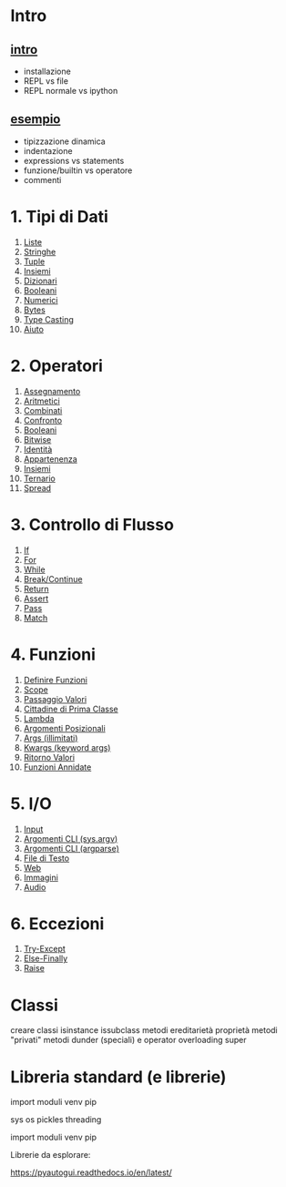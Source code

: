 # Intro

## [intro](o0_intro/installazione.md)

* installazione
* REPL vs file 
* REPL normale vs ipython

## [esempio](o0_intro/esempio.py)

* tipizzazione dinamica
* indentazione
* expressions vs statements 
* funzione/builtin vs operatore
* commenti

# 1. Tipi di Dati 

1. [Liste](o1_tipi_dati/o0_liste/README.md)
1. [Stringhe](o1_tipi_dati/o1_stringhe/README.md)
1. [Tuple](o1_tipi_dati/o2_tuple/README.md)
1. [Insiemi](o1_tipi_dati/o3_insiemi/README.md)
1. [Dizionari](o1_tipi_dati/o4_dizionari/README.md)
1. [Booleani](o1_tipi_dati/o5_booleani/README.md)
1. [Numerici](o1_tipi_dati/o6_numerici/README.md)
1. [Bytes](o1_tipi_dati/o7_bytes/README.md)
1. [Type Casting](o1_tipi_dati/o8_type_casting/README.md)
1. [Aiuto](o1_tipi_dati/o9_aiuto/README.md)


# 2. Operatori


1. [Assegnamento](o2_operatori/0_assegnamento/README.md)
1. [Aritmetici](o2_operatori/1_aritmetici/README.md)
1. [Combinati](o2_operatori/2_combinati/README.md)
1. [Confronto](o2_operatori/3_confronto/README.md)
1. [Booleani](o2_operatori/4_booleani/README.md)
1. [Bitwise](o2_operatori/5_bitwise/README.md)
1. [Identità](o2_operatori/6_identity/README.md)
1. [Appartenenza](o2_operatori/7_membership/README.md)
1. [Insiemi](o2_operatori/8_insiemi/README.md)
1. [Ternario](o2_operatori/9_ternario/README.md)
1. [Spread](o2_operatori/10_spread/README.md)


# 3. Controllo di Flusso

1. [If](./o3_controllo_flusso/0_if/README.md)
1. [For](./o3_controllo_flusso/1_for/README.md)
1. [While](./o3_controllo_flusso/2_while/README.md)
1. [Break/Continue](./o3_controllo_flusso/3_break_continue/README.md)
1. [Return](./o3_controllo_flusso/4_return/README.md)
1. [Assert](./o3_controllo_flusso/5_assert/README.md)
1. [Pass](./o3_controllo_flusso/6_pass/README.md)
1. [Match](./o3_controllo_flusso/7_match/README.md)


# 4. Funzioni

1. [Definire Funzioni](./o4_funzioni/0_def/README.md)
1. [Scope](./o4_funzioni/1_scope/README.md)
1. [Passaggio Valori](./o4_funzioni/2_passaggi/README.md)
1. [Cittadine di Prima Classe](./o4_funzioni/3_first_class/README.md)
1. [Lambda](./o4_funzioni/4_lambda/README.md)
1. [Argomenti Posizionali](./o4_funzioni/5_posizionali/README.md)
1. [Args (illimitati)](./o4_funzioni/6_args/README.md)
1. [Kwargs (keyword args)](./o4_funzioni/7_kwargs/README.md)
1. [Ritorno Valori](./o4_funzioni/8_valori_ritorno/README.md)
1. [Funzioni Annidate](./o4_funzioni/9_annidate/README.md)

# 5. I/O

1. [Input](o5_io/o0_input.py)
1. [Argomenti CLI (sys.argv)](o5_io/o1_arg_cli.py)
1. [Argomenti CLI (argparse)](o5_io/o2_argparse_module.py)
1. [File di Testo](o5_io/o3_file_testo.py)
1. [Web](o5_io/o4_web.py)
1. [Immagini](o5_io/o5_immagini.py)
1. [Audio](o5_io/o6_audio.py)



# 6. Eccezioni

1. [Try-Except](o6_eccezioni/o0_try_except.py)
1. [Else-Finally](o6_eccezioni/o1_finally_else.py)
1. [Raise](o6_eccezioni/o2_raise.py)


# Classi 

creare classi
isinstance issubclass 
metodi
ereditarietà
proprietà
metodi "privati"
metodi dunder (speciali) e operator overloading
super


# Libreria standard (e librerie)

import
moduli
venv
pip

sys
os
pickles
threading 



import
moduli
venv
pip



Librerie da esplorare:

https://pyautogui.readthedocs.io/en/latest/




